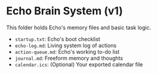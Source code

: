 # Echo Brain System (v1)

This folder holds Echo's memory files and basic task logic.

- `startup.txt`: Echo's boot checklist
- `echo-log.md`: Living system log of actions
- `action-queue.md`: Echo's working to-do list
- `journal.md`: Freeform memory and thoughts
- `calendar.ics`: (Optional) Your exported calendar file
